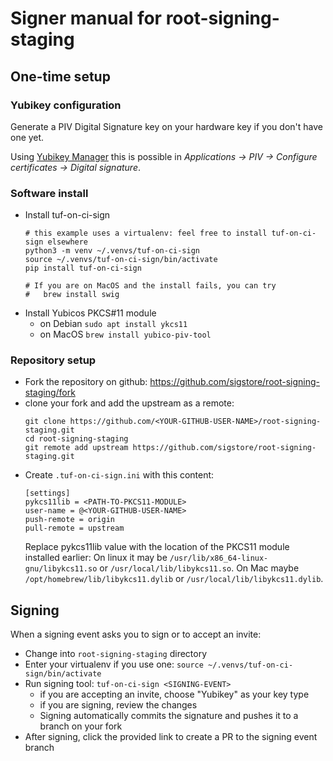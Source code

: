 # Signer manual for root-signing-staging

## One-time setup

### Yubikey configuration

Generate a PIV Digital Signature key on your hardware key if you don't have one yet.

Using [Yubikey Manager](https://www.yubico.com/support/download/yubikey-manager/)
this is possible in _Applications -> PIV -> Configure certificates -> Digital signature_.

### Software install

* Install tuf-on-ci-sign
  ```
  # this example uses a virtualenv: feel free to install tuf-on-ci-sign elsewhere
  python3 -m venv ~/.venvs/tuf-on-ci-sign
  source ~/.venvs/tuf-on-ci-sign/bin/activate
  pip install tuf-on-ci-sign

  # If you are on MacOS and the install fails, you can try
  #   brew install swig
  ```
* Install Yubicos PKCS#11 module
  * on Debian `sudo apt install ykcs11`
  * on MacOS `brew install yubico-piv-tool`

### Repository setup

* Fork the repository on github: https://github.com/sigstore/root-signing-staging/fork
* clone your fork and add the upstream as a remote:
  ```
  git clone https://github.com/<YOUR-GITHUB-USER-NAME>/root-signing-staging.git
  cd root-signing-staging
  git remote add upstream https://github.com/sigstore/root-signing-staging.git
  ```
* Create `.tuf-on-ci-sign.ini` with this content:
  ```
  [settings]
  pykcs11lib = <PATH-TO-PKCS11-MODULE>
  user-name = @<YOUR-GITHUB-USER-NAME>
  push-remote = origin
  pull-remote = upstream
  ```
  Replace pykcs11lib value with the location of the PKCS11 module installed earlier: On linux it may be
  `/usr/lib/x86_64-linux-gnu/libykcs11.so` or `/usr/local/lib/libykcs11.so`. On Mac maybe
  `/opt/homebrew/lib/libykcs11.dylib` or `/usr/local/lib/libykcs11.dylib`.

## Signing

When a signing event asks you to sign or to accept an invite:
* Change into `root-signing-staging` directory
* Enter your virtualenv if you use one: `source ~/.venvs/tuf-on-ci-sign/bin/activate`
* Run signing tool: `tuf-on-ci-sign <SIGNING-EVENT>`
  * if you are accepting an invite, choose "Yubikey" as your key type
  * if you are signing, review the changes
  * Signing automatically commits the signature and pushes it to a branch on your fork
* After signing, click the provided link to create a PR to the signing event branch
